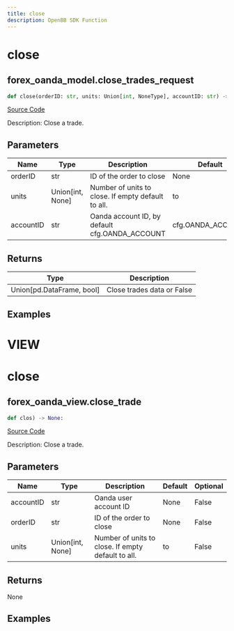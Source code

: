 ```yaml
---
title: close
description: OpenBB SDK Function
---
```

# close

## forex_oanda_model.close_trades_request

```python
def close(orderID: str, units: Union[int, NoneType], accountID: str) -> None:
```
[Source Code](https://github.com/OpenBB-finance/OpenBBTerminal/tree/main/openbb_terminal/forex/oanda/oanda_model.py#L525)

Description: Close a trade.

## Parameters

| Name | Type | Description | Default | Optional |
| ---- | ---- | ----------- | ------- | -------- |
| orderID | str | ID of the order to close | None | False |
| units | Union[int, None] | Number of units to close. If empty default to all. | to | False |
| accountID | str | Oanda account ID, by default cfg.OANDA_ACCOUNT | cfg.OANDA_ACCOUNT | True |

## Returns

| Type | Description |
| ---- | ----------- |
| Union[pd.DataFrame, bool] | Close trades data or False |

## Examples




# VIEW

# close

## forex_oanda_view.close_trade

```python
def clos) -> None:
```
[Source Code](https://github.com/OpenBB-finance/OpenBBTerminal/tree/main/openbb_terminal/decorators.py#L279)

Description: Close a trade.

## Parameters

| Name | Type | Description | Default | Optional |
| ---- | ---- | ----------- | ------- | -------- |
| accountID | str | Oanda user account ID | None | False |
| orderID | str | ID of the order to close | None | False |
| units | Union[int, None] | Number of units to close. If empty default to all. | to | False |

## Returns

None

## Examples

